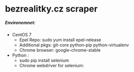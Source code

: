 # bezrealitky.cz scraper

##### Environemnet:
 - CentOS 7 
   - Epel Repo: sudo yum install epel-release
   - Additional pkgs: git-core python-pip python-virtualenv
   - Chrome browser: google-chrome-stable
 - Python :
   - sudo pip install selenium 
   - Chrome webdriver for selenium: 
 
